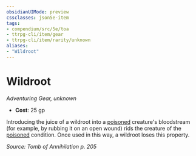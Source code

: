 ```yaml
---
obsidianUIMode: preview
cssclasses: json5e-item
tags:
- compendium/src/5e/toa
- ttrpg-cli/item/gear
- ttrpg-cli/item/rarity/unknown
aliases: 
- "Wildroot"
---
```

# Wildroot
*Adventuring Gear, unknown*  

- **Cost**: 25 gp

Introducing the juice of a wildroot into a [poisoned](/3-Mechanics/CLI/rules/conditions.md#poisoned) creature's bloodstream (for example, by rubbing it on an open wound) rids the creature of the [poisoned](/3-Mechanics/CLI/rules/conditions.md#poisoned) condition. Once used in this way, a wildroot loses this property.

*Source: Tomb of Annihilation p. 205*